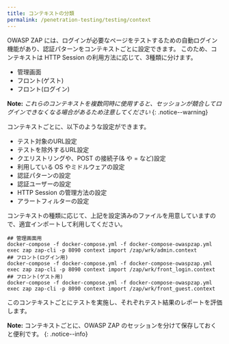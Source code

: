 ```yaml
---
title: コンテキストの分類
permalink: /penetration-testing/testing/context
---
```

OWASP ZAP には、ログインが必要なページをテストするための自動ログイン機能があり、認証パターンをコンテキストごとに設定できます。
このため、コンテキストは HTTP Session の利用方法に応じて、3種類に分けます。

- 管理画面
- フロント(ゲスト)
- フロント(ログイン)

**Note:** *これらのコンテキストを複数同時に使用すると、セッションが競合してログインできなくなる場合があるため注意してください*
{: .notice--warning}

コンテキストごとに、以下のような設定ができます。

- テスト対象のURL設定
- テストを除外するURL設定
- クエリストリングや、POST の接続子(& や = など)設定
- 利用している OS やミドルウェアの設定
- 認証パターンの設定
- 認証ユーザーの設定
- HTTP Session の管理方法の設定
- アラートフィルターの設定

コンテキストの種類に応じて、上記を設定済みのファイルを用意していますので、適宜インポートして利用してください。

```shell
## 管理画面用
docker-compose -f docker-compose.yml -f docker-compose-owaspzap.yml exec zap zap-cli -p 8090 context import /zap/wrk/admin.context
## フロント(ログイン用)
docker-compose -f docker-compose.yml -f docker-compose-owaspzap.yml exec zap zap-cli -p 8090 context import /zap/wrk/front_login.context
## フロント(ゲスト用)
docker-compose -f docker-compose.yml -f docker-compose-owaspzap.yml exec zap zap-cli -p 8090 context import /zap/wrk/front_guest.context
```

このコンテキストごとにテストを実施し、それぞれテスト結果のレポートを評価します。

**Note:** コンテキストごとに、OWASP ZAP のセッションを分けて保存しておくと便利です。
{: .notice--info}
